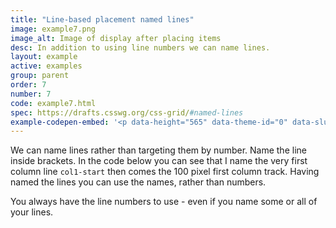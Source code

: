 ```yaml
---
title: "Line-based placement named lines"
image: example7.png
image_alt: Image of display after placing items
desc: In addition to using line numbers we can name lines.
layout: example
active: examples
group: parent
order: 7
number: 7
code: example7.html 
spec: https://drafts.csswg.org/css-grid/#named-lines
example-codepen-embed: '<p data-height="565" data-theme-id="0" data-slug-hash="yNmyoM" data-default-tab="result" data-user="rachelandrew" class="codepen">See the Pen <a href="http://codepen.io/rachelandrew/pen/yNmyoM/">Grid by Example 7: Line-based placement named lines</a> by rachelandrew (<a href="http://codepen.io/rachelandrew">@rachelandrew</a>) on <a href="http://codepen.io">CodePen</a>.</p>'
---
```


We can name lines rather than targeting them by number. Name the line inside brackets. In the code below you can see that I name the very first column line `col1-start` then comes the 100 pixel first column track. Having named the lines you can use the names, rather than numbers.

You always have the line numbers to use - even if you name some or all of your lines.
